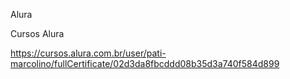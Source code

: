Alura

Cursos Alura

https://cursos.alura.com.br/user/pati-marcolino/fullCertificate/02d3da8fbcddd08b35d3a740f584d899